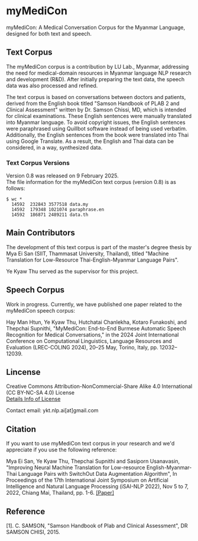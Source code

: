 # myMediCon
myMediCon: A Medical Conversation Corpus for the Myanmar Language, designed for both text and speech.  

## Text Corpus 

The myMediCon corpus is a contribution by LU Lab., Myanmar, addressing the need for medical-domain resources in Myanmar language NLP research and development (R&D). After initially preparing the text data, the speech data was also processed and refined.

The text corpus is based on conversations between doctors and patients, derived from the English book titled "Samson Handbook of PLAB 2 and Clinical Assessment" written by Dr. Samson Chissi, MD, which is intended for clinical examinations. These English sentences were manually translated into Myanmar language. To avoid copyright issues, the English sentences were paraphrased using Quillbot software instead of being used verbatim. Additionally, the English sentences from the book were translated into Thai using Google Translate. As a result, the English and Thai data can be considered, in a way, synthesized data.

### Text Corpus Versions
Version 0.8 was released on 9 February 2025.  
The file information for the myMediCon text corpus (version 0.8) is as follows:

```
$ wc *
  14592  232843 3577518 data.my
  14592  179348 1021074 paraphrase.en
  14592  186871 2489211 data.th
```

## Main Contributors  

The development of this text corpus is part of the master's degree thesis by Mya Ei San (SIIT, Thammasat University, Thailand), titled "Machine Translation for Low-Resource Thai-English-Myanmar Language Pairs".  

Ye Kyaw Thu served as the supervisor for this project.  

## Speech Corpus  

Work in progress. Currently, we have published one paper related to the myMediCon speech corpus:  

Hay Man Htun, Ye Kyaw Thu, Hutchatai Chanlekha, Kotaro Funakoshi, and Thepchai Supnithi, "MyMediCon: End-to-End Burmese Automatic Speech Recognition for Medical Conversations," in the 2024 Joint International Conference on Computational Linguistics, Language Resources and Evaluation (LREC-COLING 2024), 20–25 May, Torino, Italy, pp. 12032–12039.  


## Lincense

Creative Commons Attribution-NonCommercial-Share Alike 4.0 International (CC BY-NC-SA 4.0) License  
[Details Info of License](https://creativecommons.org/licenses/by-nc-sa/4.0/)  

Contact email: ykt.nlp.ai[at]gmail.com  

## Citation

If you want to use myMediCon text corpus in your research and we'd appreciate if you use the following reference:  

Mya Ei San, Ye Kyaw Thu, Thepchai Supnithi and Sasiporn Usanavasin, "Improving Neural Machine Translation for Low-resource English-Myanmar-Thai Language Pairs with SwitchOut Data Augmentation Algorithm", In Proceedings of the 17th International Joint Symposium on Artificial Intelligence and Natural Language Processing (iSAI-NLP 2022), Nov 5 to 7, 2022, Chiang Mai, Thailand, pp. 1-6. [[Paper]](
https://ieeexplore.ieee.org/document/9960261)  

## Reference

[1]. C. SAMSON, "Samson Handbook of Plab and Clinical Assessment", DR SAMSON CHISI, 2015.

